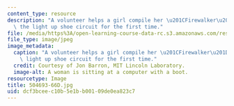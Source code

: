 ```yaml
---
content_type: resource
description: "A volunteer helps a girl compile her \u201CFirewalker\u201D code on\
  \ the light up shoe circuit for the first time."
file: /media/https%3A/open-learning-course-data-rc.s3.amazonaws.com/res-2-005-girls-who-build-make-your-own-wearables-workshop-spring-2015/dcf3bceec10b5e1bb00109de0ea823c7_504693-66D.jpg
file_type: image/jpeg
image_metadata:
  caption: "A volunteer helps a girl compile her \u201CFirewalker\u201D code on the\
    \ light up shoe circuit for the first time."
  credit: Courtesy of Jon Barron, MIT Lincoln Laboratory.
  image-alt: A woman is sitting at a computer with a boot.
resourcetype: Image
title: 504693-66D.jpg
uid: dcf3bcee-c10b-5e1b-b001-09de0ea823c7
---
```

